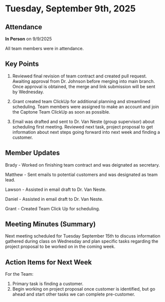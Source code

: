 
# Tuesday, September 9th, 2025

## Attendance

**In Person** on 9/9/2025

All team members were in attendance.

## Key Points

1. Reviewed final revision of team contract and created pull request. Awaiting approval from Dr. Johnson before merging into main branch. Once approval is obtained, the merge and link submission will be sent by Wednesday.
     
2. Grant created team ClickUp for additional planning and streamlined scheduling. Team members were assigned to make an account and join the Captone Team ClickUp as soon as possible.

3. Email was drafted and sent to Dr. Van Neste (group supervisor) about scheduling first meeting. Reviewed next task, project proposal to get information about next steps going forward into next week and finding a customer.


## Member Updates

Brady - Worked on finishing team contract and was deignated as secretary.

Matthew - Sent emails to potential customers and was designated as team lead.

Lawson - Assisted in email draft to Dr. Van Neste.

Daniel - Assisted in email draft to Dr. Van Neste.

Grant - Created Team Click Up for scheduling.

## Meeting Minutes (Summary)

Next meeting scheduled for Tuesday September 15th to discuss information gathered during class on Wednesday and plan specific tasks regarding the project proposal to be worked on in the coming week.

## Action Items for Next Week

For the Team: 
1. Primary task is finding a customer.
2. Begin working on project proposal once customer is identified, but go ahead and start other tasks we can complete pre-customer.
